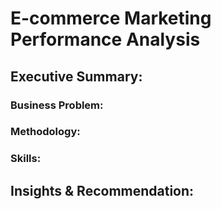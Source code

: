 # E-commerce Marketing Performance Analysis

## Executive Summary:

### Business Problem:

### Methodology:

### Skills:

## Insights & Recommendation:

